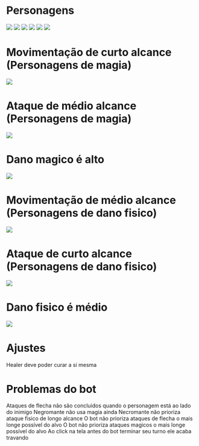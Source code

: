 # Personagens
![](readme_files/ch01.png)
![](readme_files/ch02.png)
![](readme_files/ch03.png)
![](readme_files/ch04.png)
![](readme_files/ch05.png)
![](readme_files/ch06.png)

# Movimentação de curto alcance (Personagens de magia)
![](readme_files/mov_area01.png)

# Ataque de médio alcance (Personagens de magia)
![](readme_files/atk_area02.png)

# Dano magico é alto
![](readme_files/damage02.png)

# Movimentação de médio alcance (Personagens de dano fisico)
![](readme_files/mov_area02.png)

# Ataque de curto alcance (Personagens de dano fisico)
![](readme_files/atk_area01.png)

# Dano fisico é médio
![](readme_files/damage01.png)

# Ajustes
Healer deve poder curar a si mesma

# Problemas do bot
Ataques de flecha não são concluidos quando o personagem está ao lado do inimigo
Negromante não usa magia ainda
Necromante não prioriza ataque fisico de longo alcance
O bot não prioriza ataques de flecha o mais longe possível do alvo
O bot não prioriza ataques magicos o mais longe possível do alvo
Ao click na tela antes do bot terminar seu turno ele acaba travando
